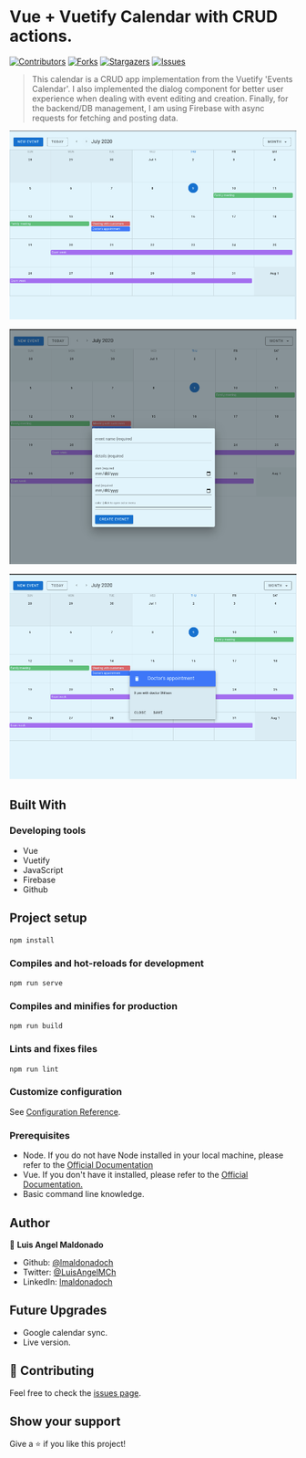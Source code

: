 # Vue + Vuetify Calendar with CRUD actions.

[![Contributors][contributors-shield]][contributors-url]
[![Forks][forks-shield]][forks-url]
[![Stargazers][stars-shield]][stars-url]
[![Issues][issues-shield]][issues-url]

> This calendar is a CRUD app implementation from the Vuetify 'Events Calendar'. I also implemented the dialog component for better user experience when dealing with event editing and creation. Finally, for the backend/DB management, I am using Firebase with async requests for fetching and posting data.

![screenshot1](./src/assets/screenshot01.png)

![screenshot1](./src/assets/screenshot02.png)

![screenshot1](./src/assets/screenshot03.png)

## Built With

### Developing tools

- Vue
- Vuetify
- JavaScript
- Firebase
- Github

## Project setup

```
npm install
```

### Compiles and hot-reloads for development

```
npm run serve
```

### Compiles and minifies for production

```
npm run build
```

### Lints and fixes files

```
npm run lint
```

### Customize configuration

See [Configuration Reference](https://cli.vuejs.org/config/).

### Prerequisites

- Node. If you do not have Node installed in your local machine, please refer to the [Official Documentation](https://nodejs.org/en/download/)
- Vue. If you don't have it installed, please refer to the [Official Documentation.](https://vuejs.org/)
- Basic command line knowledge.

## Author

👤 **Luis Angel Maldonado**

- Github: [@lmaldonadoch](https://github.com/lmaldonadoch)
- Twitter: [@LuisAngelMCh](https://twitter.com/LuisAngelMCh)
- LinkedIn: [lmaldonadoch](https://www.linkedin.com/in/lmaldonadoch)

## Future Upgrades

- Google calendar sync.
- Live version.

## 🤝 Contributing

Feel free to check the [issues page](https://github.com/lmaldonadoch/shooter-game/issues).

## Show your support

Give a ⭐️ if you like this project!

<!-- MARKDOWN LINKS & IMAGES -->

[contributors-shield]: https://img.shields.io/github/contributors/lmaldonadoch/calendar.svg?style=flat-square
[contributors-url]: https://github.com/lmaldonadoch/calendar/graphs/contributors
[forks-shield]: https://img.shields.io/github/forks/lmaldonadoch/calendar.svg?style=flat-square
[forks-url]: https://github.com/lmaldonadoch/calendar/network/members
[stars-shield]: https://img.shields.io/github/stars/lmaldonadoch/calendar.svg?style=flat-square
[stars-url]: https://github.com/lmaldonadoch/calendar/stargazers
[issues-shield]: https://img.shields.io/github/issues/lmaldonadoch/calendar.svg?style=flat-square
[issues-url]: https://github.com/lmaldonadoch/calendar/issues
